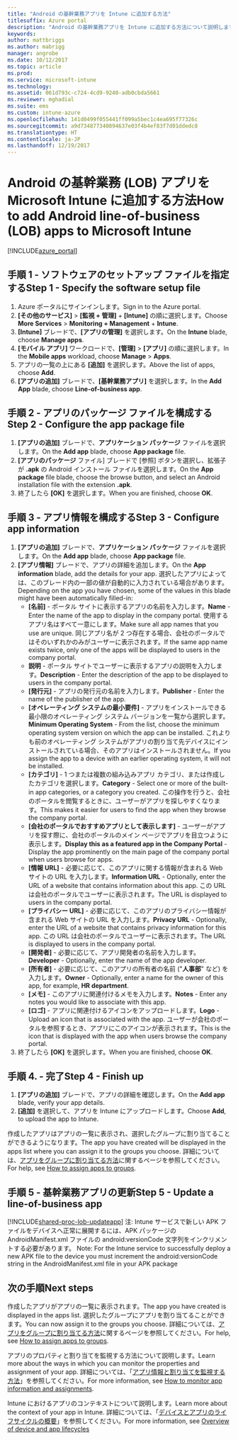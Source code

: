 ```yaml
---
title: "Android の基幹業務アプリを Intune に追加する方法"
titlesuffix: Azure portal
description: "Android の基幹業務アプリを Intune に追加する方法について説明します。\""
keywords: 
author: mattbriggs
ms.author: mabrigg
manager: angrobe
ms.date: 10/12/2017
ms.topic: article
ms.prod: 
ms.service: microsoft-intune
ms.technology: 
ms.assetid: 061d793c-c724-4cd9-9240-adb0cbda5661
ms.reviewer: mghadial
ms.suite: ems
ms.custom: intune-azure
ms.openlocfilehash: 141d0499f055441ff099a5bec1c4ea695f77326c
ms.sourcegitcommit: a9d734877340894637e03f4b4ef83f7d01ddedc8
ms.translationtype: HT
ms.contentlocale: ja-JP
ms.lasthandoff: 12/19/2017
---
```

# <a name="how-to-add-android-line-of-business-lob-apps-to-microsoft-intune"></a><span data-ttu-id="98c75-103">Android の基幹業務 (LOB) アプリを Microsoft Intune に追加する方法</span><span class="sxs-lookup"><span data-stu-id="98c75-103">How to add Android line-of-business (LOB) apps to Microsoft Intune</span></span>

[!INCLUDE[azure_portal](./includes/azure_portal.md)]


## <a name="step-1---specify-the-software-setup-file"></a><span data-ttu-id="98c75-104">手順 1 - ソフトウェアのセットアップ ファイルを指定する</span><span class="sxs-lookup"><span data-stu-id="98c75-104">Step 1 - Specify the software setup file</span></span>

1. <span data-ttu-id="98c75-105">Azure ポータルにサインインします。</span><span class="sxs-lookup"><span data-stu-id="98c75-105">Sign in to the Azure portal.</span></span>
2. <span data-ttu-id="98c75-106">**[その他のサービス]** > **[監視 + 管理]** + **[Intune]** の順に選択します。</span><span class="sxs-lookup"><span data-stu-id="98c75-106">Choose **More Services** > **Monitoring + Management** + **Intune**.</span></span>
3. <span data-ttu-id="98c75-107">**[Intune]** ブレードで、**[アプリの管理]** を選択します。</span><span class="sxs-lookup"><span data-stu-id="98c75-107">On the **Intune** blade, choose **Manage apps**.</span></span>
4. <span data-ttu-id="98c75-108">**[モバイル アプリ]** ワークロードで、**[管理]** > **[アプリ]** の順に選択します。</span><span class="sxs-lookup"><span data-stu-id="98c75-108">In the **Mobile apps** workload, choose **Manage** > **Apps**.</span></span>
5. <span data-ttu-id="98c75-109">アプリの一覧の上にある **[追加]** を選択します。</span><span class="sxs-lookup"><span data-stu-id="98c75-109">Above the list of apps, choose **Add**.</span></span>
6. <span data-ttu-id="98c75-110">**[アプリの追加]** ブレードで、**[基幹業務アプリ]** を選択します。</span><span class="sxs-lookup"><span data-stu-id="98c75-110">In the **Add App** blade, choose **Line-of-business app**.</span></span>

## <a name="step-2---configure-the-app-package-file"></a><span data-ttu-id="98c75-111">手順 2 - アプリのパッケージ ファイルを構成する</span><span class="sxs-lookup"><span data-stu-id="98c75-111">Step 2 - Configure the app package file</span></span>

1. <span data-ttu-id="98c75-112">**[アプリの追加]** ブレードで、**アプリケーション パッケージ** ファイルを選択します。</span><span class="sxs-lookup"><span data-stu-id="98c75-112">On the **Add app** blade, choose **App package** file.</span></span>
2. <span data-ttu-id="98c75-113">**[アプリのパッケージ** ファイル] ブレードで [参照] ボタンを選択し、拡張子が **.apk** の Android インストール ファイルを選択します。</span><span class="sxs-lookup"><span data-stu-id="98c75-113">On the **App package** file blade, choose the browse button, and select an Android installation file with the extension **.apk**.</span></span>
3. <span data-ttu-id="98c75-114">終了したら **[OK]** を選択します。</span><span class="sxs-lookup"><span data-stu-id="98c75-114">When you are finished, choose **OK**.</span></span>


## <a name="step-3---configure-app-information"></a><span data-ttu-id="98c75-115">手順 3 - アプリ情報を構成する</span><span class="sxs-lookup"><span data-stu-id="98c75-115">Step 3 - Configure app information</span></span>

1. <span data-ttu-id="98c75-116">**[アプリの追加]** ブレードで、**アプリケーション パッケージ** ファイルを選択します。</span><span class="sxs-lookup"><span data-stu-id="98c75-116">On the **Add app** blade, choose **App package** file.</span></span>
2. <span data-ttu-id="98c75-117">**[アプリ情報]** ブレードで、アプリの詳細を追加します。</span><span class="sxs-lookup"><span data-stu-id="98c75-117">On the **App information** blade, add the details for your app.</span></span> <span data-ttu-id="98c75-118">選択したアプリによっては、このブレード内の一部の値が自動的に入力されている場合があります。</span><span class="sxs-lookup"><span data-stu-id="98c75-118">Depending on the app you have chosen, some of the values in this blade might have been automatically filled-in:</span></span>
    - <span data-ttu-id="98c75-119">**[名前]** - ポータル サイトに表示するアプリの名前を入力します。</span><span class="sxs-lookup"><span data-stu-id="98c75-119">**Name** - Enter the name of the app to display in the company portal.</span></span> <span data-ttu-id="98c75-120">使用するアプリ名はすべて一意にします。</span><span class="sxs-lookup"><span data-stu-id="98c75-120">Make sure all app names that you use are unique.</span></span> <span data-ttu-id="98c75-121">同じアプリ名が 2 つ存在する場合、会社のポータルではそのいずれかのみがユーザーに表示されます。</span><span class="sxs-lookup"><span data-stu-id="98c75-121">If the same app name exists twice, only one of the apps will be displayed to users in the company portal.</span></span>
    - <span data-ttu-id="98c75-122">**説明** - ポータル サイトでユーザーに表示するアプリの説明を入力します。</span><span class="sxs-lookup"><span data-stu-id="98c75-122">**Description** - Enter the description of the app to be displayed to users in the company portal.</span></span>
    - <span data-ttu-id="98c75-123">**[発行元]** - アプリの発行元の名前を入力します。</span><span class="sxs-lookup"><span data-stu-id="98c75-123">**Publisher** - Enter the name of the publisher of the app.</span></span>
    - <span data-ttu-id="98c75-124">**[オペレーティング システムの最小要件]** - アプリをインストールできる最小限のオペレーティング システム バージョンを一覧から選択します。</span><span class="sxs-lookup"><span data-stu-id="98c75-124">**Minimum Operating System** - From the list, choose the minimum operating system version on which the app can be installed.</span></span> <span data-ttu-id="98c75-125">これよりも前のオペレーティング システムがアプリの割り当て先デバイスにインストールされている場合、そのアプリはインストールされません。</span><span class="sxs-lookup"><span data-stu-id="98c75-125">If you assign the app to a device with an earlier operating system, it will not be installed.</span></span>
    - <span data-ttu-id="98c75-126">**[カテゴリ]** - 1 つまたは複数の組み込みアプリ カテゴリ、または作成したカテゴリを選択します。</span><span class="sxs-lookup"><span data-stu-id="98c75-126">**Category** - Select one or more of the built-in app categories, or a category you created.</span></span> <span data-ttu-id="98c75-127">この操作を行うと、会社のポータルを閲覧するときに、ユーザーがアプリを探しやすくなります。</span><span class="sxs-lookup"><span data-stu-id="98c75-127">This makes it easier for users to find the app when they browse the company portal.</span></span>
    - <span data-ttu-id="98c75-128">**[会社のポータルでおすすめアプリとして表示します]** - ユーザーがアプリを探す際に、会社のポータルのメイン ページでアプリを目立つように表示します。</span><span class="sxs-lookup"><span data-stu-id="98c75-128">**Display this as a featured app in the Company Portal** - Display the app prominently on the main page of the company portal when users browse for apps.</span></span>
    - <span data-ttu-id="98c75-129">**[情報 URL]** - 必要に応じて、このアプリに関する情報が含まれる Web サイトの URL を入力します。</span><span class="sxs-lookup"><span data-stu-id="98c75-129">**Information URL** - Optionally, enter the URL of a website that contains information about this app.</span></span> <span data-ttu-id="98c75-130">この URL は会社のポータルでユーザーに表示されます。</span><span class="sxs-lookup"><span data-stu-id="98c75-130">The URL is displayed to users in the company portal.</span></span>
    - <span data-ttu-id="98c75-131">**[プライバシー URL]** - 必要に応じて、このアプリのプライバシー情報が含まれる Web サイトの URL を入力します。</span><span class="sxs-lookup"><span data-stu-id="98c75-131">**Privacy URL** - Optionally, enter the URL of a website that contains privacy information for this app.</span></span> <span data-ttu-id="98c75-132">この URL は会社のポータルでユーザーに表示されます。</span><span class="sxs-lookup"><span data-stu-id="98c75-132">The URL is displayed to users in the company portal.</span></span>
    - <span data-ttu-id="98c75-133">**[開発者]** - 必要に応じて、アプリ開発者の名前を入力します。</span><span class="sxs-lookup"><span data-stu-id="98c75-133">**Developer** - Optionally, enter the name of the app developer.</span></span>
    - <span data-ttu-id="98c75-134">**[所有者]** - 必要に応じて、このアプリの所有者の名前 ("**人事部**" など) を入力します。</span><span class="sxs-lookup"><span data-stu-id="98c75-134">**Owner** - Optionally, enter a name for the owner of this app, for example, **HR department**.</span></span>
    - <span data-ttu-id="98c75-135">**[メモ]** - このアプリに関連付けるメモを入力します。</span><span class="sxs-lookup"><span data-stu-id="98c75-135">**Notes** - Enter any notes you would like to associate with this app.</span></span>
    - <span data-ttu-id="98c75-136">**[ロゴ]** - アプリに関連付けるアイコンをアップロードします。</span><span class="sxs-lookup"><span data-stu-id="98c75-136">**Logo** - Upload an icon that is associated with the app.</span></span> <span data-ttu-id="98c75-137">ユーザーが会社のポータルを参照するとき、アプリにこのアイコンが表示されます。</span><span class="sxs-lookup"><span data-stu-id="98c75-137">This is the icon that is displayed with the app when users browse the company portal.</span></span>
3. <span data-ttu-id="98c75-138">終了したら **[OK]** を選択します。</span><span class="sxs-lookup"><span data-stu-id="98c75-138">When you are finished, choose **OK**.</span></span>

## <a name="step-4---finish-up"></a><span data-ttu-id="98c75-139">手順 4. - 完了</span><span class="sxs-lookup"><span data-stu-id="98c75-139">Step 4 - Finish up</span></span>

1. <span data-ttu-id="98c75-140">**[アプリの追加]** ブレードで、アプリの詳細を確認します。</span><span class="sxs-lookup"><span data-stu-id="98c75-140">On the **Add app** blade, verify your app details.</span></span>
2. <span data-ttu-id="98c75-141">**[追加]** を選択して、アプリを Intune にアップロードします。</span><span class="sxs-lookup"><span data-stu-id="98c75-141">Choose **Add**, to upload the app to Intune.</span></span>

<span data-ttu-id="98c75-142">作成したアプリはアプリの一覧に表示され、選択したグループに割り当てることができるようになります。</span><span class="sxs-lookup"><span data-stu-id="98c75-142">The app you have created will be displayed in the apps list where you can assign it to the groups you choose.</span></span> <span data-ttu-id="98c75-143">詳細については、[アプリをグループに割り当てる方法](apps-deploy.md)に関するページを参照してください。</span><span class="sxs-lookup"><span data-stu-id="98c75-143">For help, see [How to assign apps to groups](apps-deploy.md).</span></span>

## <a name="step-5---update-a-line-of-business-app"></a><span data-ttu-id="98c75-144">手順 5 - 基幹業務アプリの更新</span><span class="sxs-lookup"><span data-stu-id="98c75-144">Step 5 - Update a line-of-business app</span></span>

[!INCLUDE[shared-proc-lob-updateapp](./includes/shared-proc-lob-updateapp.md)]<span data-ttu-id="98c75-145"> 注: Intune サービスで新しい APK ファイルをデバイスへ正常に展開するには、APK パッケージの AndroidManifest.xml ファイルの android:versionCode 文字列をインクリメントする必要があります。</span><span class="sxs-lookup"><span data-stu-id="98c75-145"> Note: For the Intune service to successfully deploy a new APK file to the device you must increment the android:versionCode string in the AndroidManifest.xml file in your APK package</span></span>

## <a name="next-steps"></a><span data-ttu-id="98c75-146">次の手順</span><span class="sxs-lookup"><span data-stu-id="98c75-146">Next steps</span></span>

<span data-ttu-id="98c75-147">作成したアプリがアプリの一覧に表示されます。</span><span class="sxs-lookup"><span data-stu-id="98c75-147">The app you have created is displayed in the apps list.</span></span> <span data-ttu-id="98c75-148">選択したグループにアプリを割り当てることができます。</span><span class="sxs-lookup"><span data-stu-id="98c75-148">You can now assign it to the groups you choose.</span></span> <span data-ttu-id="98c75-149">詳細については、[アプリをグループに割り当てる方法](apps-deploy.md)に関するページを参照してください。</span><span class="sxs-lookup"><span data-stu-id="98c75-149">For help, see [How to assign apps to groups](apps-deploy.md).</span></span>

<span data-ttu-id="98c75-150">アプリのプロパティと割り当てを監視する方法について説明します。</span><span class="sxs-lookup"><span data-stu-id="98c75-150">Learn more about the ways in which you can monitor the properties and assignment of your app.</span></span> <span data-ttu-id="98c75-151">詳細については、「[アプリ情報と割り当てを監視する方法](apps-monitor.md)」を参照してください。</span><span class="sxs-lookup"><span data-stu-id="98c75-151">For more information, see [How to monitor app information and assignments](apps-monitor.md).</span></span>

<span data-ttu-id="98c75-152">Intune におけるアプリのコンテキストについて説明します。</span><span class="sxs-lookup"><span data-stu-id="98c75-152">Learn more about the context of your app in Intune.</span></span> <span data-ttu-id="98c75-153">詳細については、「[デバイスとアプリのライフサイクルの概要](introduction-device-app-lifecycles.md)」を参照してください。</span><span class="sxs-lookup"><span data-stu-id="98c75-153">For more information, see [Overview of device and app lifecycles](introduction-device-app-lifecycles.md)</span></span>
